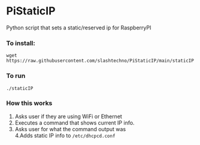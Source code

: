 # PiStaticIP
Python script that sets a static/reserved ip for RaspberryPI

### To install:
`wget https://raw.githubusercontent.com/slashtechno/PiStaticIP/main/staticIP`

### To run
`./staticIP`


### How this works

1. Asks user if they are using WiFi or Ethernet 
2. Executes a command that shows current IP info. 
3. Asks user for what the command output was  
4.Adds static IP info to `/etc/dhcpcd.conf`
